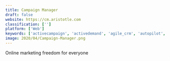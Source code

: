 ```yaml
---
title: Campaign Manager
draft: false 
website: https://cm.aristotle.com
classification: ['']
platform: ['Web']
keywords: ['activecampaign', 'activedemand', 'agile_crm', 'autopilot', 'campaigner', 'constant_contact', 'email_on_acid', 'emailoctopus', 'getresponse', 'klaviyo', 'mailchimp', 'marketing_optimizer', 'moonmail', 'pardot', 'sender', 'salesforce_marketing_cloud', 'sendinblue', 'sendx', 'zerobounce', 'zoho_campaigns', 'icontact']
image: 2020/04/Campaign-Manager.png
---
```

Online marketing freedom for everyone